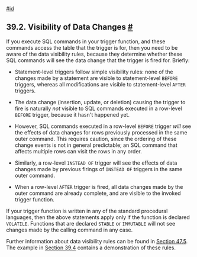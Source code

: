 [#id](#TRIGGER-DATACHANGES)

## 39.2. Visibility of Data Changes [#](#TRIGGER-DATACHANGES)

If you execute SQL commands in your trigger function, and these commands access the table that the trigger is for, then you need to be aware of the data visibility rules, because they determine whether these SQL commands will see the data change that the trigger is fired for. Briefly:

* Statement-level triggers follow simple visibility rules: none of the changes made by a statement are visible to statement-level `BEFORE` triggers, whereas all modifications are visible to statement-level `AFTER` triggers.

* The data change (insertion, update, or deletion) causing the trigger to fire is naturally *not* visible to SQL commands executed in a row-level `BEFORE` trigger, because it hasn't happened yet.

* However, SQL commands executed in a row-level `BEFORE` trigger *will* see the effects of data changes for rows previously processed in the same outer command. This requires caution, since the ordering of these change events is not in general predictable; an SQL command that affects multiple rows can visit the rows in any order.

* Similarly, a row-level `INSTEAD OF` trigger will see the effects of data changes made by previous firings of `INSTEAD OF` triggers in the same outer command.

* When a row-level `AFTER` trigger is fired, all data changes made by the outer command are already complete, and are visible to the invoked trigger function.

If your trigger function is written in any of the standard procedural languages, then the above statements apply only if the function is declared `VOLATILE`. Functions that are declared `STABLE` or `IMMUTABLE` will not see changes made by the calling command in any case.

Further information about data visibility rules can be found in [Section 47.5](spi-visibility). The example in [Section 39.4](trigger-example) contains a demonstration of these rules.